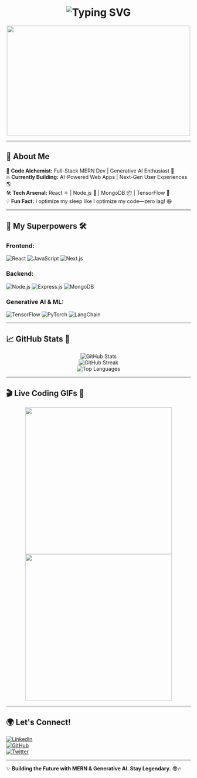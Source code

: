 <h1 align="center">
  <img src="https://readme-typing-svg.demolab.com?font=Fira+Code&size=30&duration=4000&pause=1000&color=F7F7F7&center=true&vCenter=true&width=700&lines=Hey%2C+I'm+Malik+Saad+Hayat!;MERN+Stack+Architect+%F0%9F%9A%80;Generative+AI+Explorer+%F0%9F%A4%96;Building+the+Future+One+Line+at+a+Time!" alt="Typing SVG" />
</h1>

<p align="center">
  <img src="https://media.giphy.com/media/f3iwJFOVOwuy7K6FFw/giphy.gif" width="500" height="300" />
</p>

---

## 🚀 About Me  
🎯 **Code Alchemist:** Full-Stack MERN Dev | Generative AI Enthusiast 🤖  
🔥 **Currently Building:** AI-Powered Web Apps | Next-Gen User Experiences 🌎  
🛠 **Tech Arsenal:** React ⚛ | Node.js 🚀 | MongoDB 📦 | TensorFlow 🧠  
💡 **Fun Fact:** I optimize my sleep like I optimize my code—zero lag! 😆  

---

## 🎨 My Superpowers 🛠  

### **Frontend:**  
![React](https://img.shields.io/badge/React-61DAFB?style=for-the-badge&logo=react&logoColor=black)
![JavaScript](https://img.shields.io/badge/JavaScript-F7DF1E?style=for-the-badge&logo=javascript&logoColor=black)
![Next.js](https://img.shields.io/badge/Next.js-000000?style=for-the-badge&logo=nextdotjs&logoColor=white)

### **Backend:**  
![Node.js](https://img.shields.io/badge/Node.js-339933?style=for-the-badge&logo=nodedotjs&logoColor=white)
![Express.js](https://img.shields.io/badge/Express.js-000000?style=for-the-badge&logo=express&logoColor=white)
![MongoDB](https://img.shields.io/badge/MongoDB-47A248?style=for-the-badge&logo=mongodb&logoColor=white)

### **Generative AI & ML:**  
![TensorFlow](https://img.shields.io/badge/TensorFlow-FF6F00?style=for-the-badge&logo=tensorflow&logoColor=white)
![PyTorch](https://img.shields.io/badge/PyTorch-EE4C2C?style=for-the-badge&logo=pytorch&logoColor=white)
![LangChain](https://img.shields.io/badge/LangChain-FFD700?style=for-the-badge&logoColor=black)

---

## 📈 GitHub Stats 🚀  
<p align="center">
  <img src="https://github-readme-stats.vercel.app/api?username=saadhtiwana&show_icons=true&theme=tokyonight" alt="GitHub Stats" />
  <br>
  <img src="https://github-readme-streak-stats.herokuapp.com/?user=saadhtiwana&theme=tokyonight" alt="GitHub Streak" />
  <br>
  <img src="https://github-readme-stats.vercel.app/api/top-langs/?username=saadhtiwana&layout=compact&theme=tokyonight" alt="Top Languages" />
</p>

---

## 🎬 Live Coding GIFs 🎥  
<p align="center">
  <img src="https://media.giphy.com/media/LMt9638dO8dftAjtco/giphy.gif" width="400" />
  <img src="https://media.giphy.com/media/qgQUggAC3Pfv687qPC/giphy.gif" width="400" />
</p>

---

## 🌍 Let's Connect!  
[![LinkedIn](https://img.shields.io/badge/LinkedIn-0A66C2?style=for-the-badge&logo=linkedin&logoColor=white)](https://www.linkedin.com/in/yourlinkedin)  
[![GitHub](https://img.shields.io/badge/GitHub-181717?style=for-the-badge&logo=github&logoColor=white)](https://github.com/saadhtiwana)  
[![Twitter](https://img.shields.io/badge/Twitter-1DA1F2?style=for-the-badge&logo=twitter&logoColor=white)](https://twitter.com/yourtwitter)  

---

✨ **Building the Future with MERN & Generative AI. Stay Legendary.** 😎🔥
